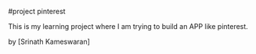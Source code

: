#project pinterest

This is my learning project where I am trying to build an APP like pinterest.

by [Srinath Kameswaran]